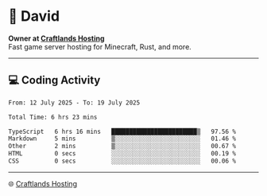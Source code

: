 # 👋 David

**Owner at [Craftlands Hosting](https://craftlands.host)**  
Fast game server hosting for Minecraft, Rust, and more.

---

## 💻 Coding Activity

<!--START_SECTION:waka-->

```txt
From: 12 July 2025 - To: 19 July 2025

Total Time: 6 hrs 23 mins

TypeScript   6 hrs 16 mins   ████████████████████████▒   97.56 %
Markdown     5 mins          ▒░░░░░░░░░░░░░░░░░░░░░░░░   01.46 %
Other        2 mins          ▒░░░░░░░░░░░░░░░░░░░░░░░░   00.67 %
HTML         0 secs          ░░░░░░░░░░░░░░░░░░░░░░░░░   00.19 %
CSS          0 secs          ░░░░░░░░░░░░░░░░░░░░░░░░░   00.06 %
```

<!--END_SECTION:waka-->

---

🌐 [Craftlands Hosting](https://craftlands.host)  
